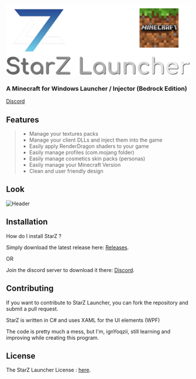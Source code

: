 <div align="center">
  <img src="https://github.com/ignYoqzii/StarZLauncher/blob/main/Images/StarZLauncher.png?raw=true" width="700"></a>
</div>
<div align="center">
  <img src="https://github.com/ignYoqzii/StarZLauncher/blob/main/Images/starztext.png?raw=true" width="1000"></a>
</div>

### A Minecraft for Windows Launcher / Injector (Bedrock Edition)

[Discord](https://discord.com/invite/ScR9MGbRSY)

## Features
> * Manage your textures packs
> * Manage your client DLLs and inject them into the game
> * Easily apply RenderDragon shaders to your game
> * Easily manage profiles (com.mojang folder)
> * Easily manage cosmetics skin packs (personas)
> * Easily manage your Minecraft Version
> * Clean and user friendly design

## Look

![Header](https://cdn.discordapp.com/attachments/1072331008613044274/1107108634242064415/starz.png)

## Installation
How do I install StarZ ?


Simply download the latest release here: [Releases](https://github.com/JiayiSoftware/JiayiLauncher/releases).

OR

Join the discord server to download it there: [Discord](https://discord.com/invite/ScR9MGbRSY).

## Contributing
If you want to contribute to StarZ Launcher, you can fork the repository and submit a pull request.

StarZ is written in C# and uses XAML for the UI elements (WPF)

The code is pretty much a mess, but I'm, ignYoqzii, still learning and improving while creating this program.

## License
The StarZ Launcher License : [here](https://raw.githubusercontent.com/ignYoqzii/StarZLauncher/main/LICENSE.md).



